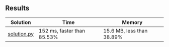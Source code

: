 ## Results
Solution | Time | Memory
---------|------|-------
[solution.py](solution.py) | 152 ms, faster than 85.53% | 15.6 MB, less than 38.89%
